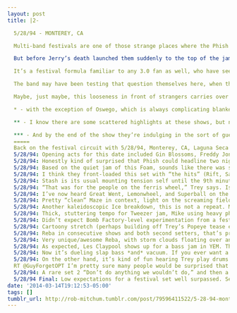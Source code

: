```yaml
---
layout: post
title: |2-

  5/28/94 - MONTEREY, CA

  Multi-band festivals are one of those strange places where the Phish timeline doubles back on itself. From 1996 through 2009, it was unthinkable that Phish would play a festival that they hadn’t organized themselves, and where they weren’t the only performer.* On one hand, it was an impressive display of their clout and their fanbase’s dedication that they could stage a massive destination event as the sole organizer and attraction. On the other other, those single-band festivals were symptomatic of the weird isolationism of Phish in late 1.0 and 2.0, when they seemingly didn’t care about preaching outside of their choir loft or actively seeking new fans.

  But before Jerry’s death launched them suddenly to the top of the jamband power rankings, Phish had to play the game just like everyone else. That meant serving as opening act, occasionally using an opening act or sharing a double bill, and playing multi-band festivals, such as HORDE, Laguna Seca Daze, and — my favorite — the Ancient Forests Benefit in Portland in 1993. As you might expect, these shows are as Intro to Phish as possible: one set, always featuring a vacuum solo and trampolines, no extended improv. The only thing I remember from listening to these shows was the gag where a John Popper dummy in a wheelchair fell from the rafters to close a HORDE stop in Richmond.

  It’s a festival formula familiar to any 3.0 fan as well, who have seen “the real Phish” fail to show up for outreach efforts at Bonnaroo, Outside Lands, Austin City Limits**. It makes a ton of sense for them to play it safe in these environments — Phish are an immensely weird band, and it’s good guest behavior not to drop a 20-minute rotation jam on an unsuspecting festival crowd that just wants to see Jack White. But it’s also a bit disappointing to see them put forth a somewhat edited version of the Phish experience for the rare audience that isn’t already pre-converted. Ask any Phish fan what caught their ear at their first Phish show, and it’s usually not a well-played Chalk Dust solo or a Sample. Does a stiffer, more accessible Phish create more new fans than an unfiltered Phish?

  The band may have been testing that question themselves here, when they headlined two nights of the same Laguna Seca Daze fest where they served as mid-lineup support for the Allman Brothers Band and 10,000 Maniacs in 1993. Maybe because they were top of the heap and  allowed to preserve their two-set format, these shows are much closer to the abnormal normal of a Phish show circa 1994 — in fact, maybe a little weirder than the majority of Hoist-flogging sets we’ve heard in the year so far. In a canny move, they front-load the first set of the 28th with the “singles” from the last three albums, just in case they catch the ear of any departing Gin Blossoms fans. But by the second set, they’re rewarding the fans with delightfully off-model versions of It’s Ice and Reba and possibly the most exploratory Tweezer since *that* Tweezer three weeks ago***.

  Maybe, just maybe, this looseness in front of strangers carries over to the summer and fall tours in their newfound spirit of transcendent self-indulgence. Maybe it’s just a giddiness that they have a whole ten days off after this festival before they start a long road back east. But on the lowered expectation scale of festival shows, this one (and to a lesser extent, the following night) is a darn good one. Now, in the present, which version of festival Phish will show up at Jazz Fest next month?

  * - with the exception of Oswego, which is always complicating blanket statements about Phish festivals.

  ** - I know there are some scattered highlights at these shows, but none of them are making anybody’s must-hear list. For instance, how many of you forgot they even *played* Outside Lands or Austin City Limits.

  *** - And by the end of the show they’re indulging in the sort of guest-addled YEM jam that is too much Phish even for *me* to handle.
  =====
  Back on the festival circuit with 5/28/94, Monterey, CA, Laguna Seca Raceway. First of two headlining shows for Laguna Seca Daze.
  5/28/94: Opening acts for this date included Gin Blossoms, Freddy Jones Band, and Primus side project Sausage. #rememberthe90s
  5/28/94: Honestly kind of surprised that Phish could headline two nights of a west coast festival (playing 2 sets each night) in ’94.
  5/28/94: Based on the quiet jam of this Foam, sounds like there was some serious wind in Monterey on this night. It’s a SBD, even.
  5/28/94: I think they front-loaded this set with “the hits” (Rift, Sample, Bouncin’) in case any Gin Blossoms fans tried to sneak out early.
  5/28/94: Stash is its usual mounting tension self until the 9th minute, when it suddenly takes a bittersweet interlude for 90 seconds.
  5/28/94: “That was for the people on the ferris wheel,” Trey says. Isn’t there a similar dedication at one of the Phish fests?
  5/28/94: I’ve now heard Great Went, Lemonwheel, and Superball on the Ferris Wheel dedication question. Maybe he just does it every fest.
  5/28/94: Pretty “clean” Maze in context, light on the screaming fields of sonic love.
  5/28/94: Another kaleidoscopic Ice breakdown, this is not a repeat. Microfunk disintegrates into Phish jazz, which spoils into cock-rock.
  5/28/94: Thick, stuttering tempo for Tweezer jam, Mike using heavy phaser, Trey and Page painting the high notes.
  5/28/94: Didn’t expect Bomb Factory-level experimentation from a festival Tweezer, but this one is moving through several different phases.
  5/28/94: Cartoony stretch (perhaps building off Trey’s Popeye tease earlier) around minute 10-11; then a big rock finish w/ a long sustain.
  5/28/94: Reba in consecutive shows and both second setters, that’s pretty unusual. Unusually crunchy, dark start to the jam.
  5/28/94: Very unique/awesome Reba, with storm clouds floating over and through the traditional jam. Even more emotionally rich than usual.
  5/28/94: As expected, Les Claypool shows up for a bass jam in YEM. Things are getting real slap-bassy up there.
  5/28/94: Now it’s dueling slap bass *and* vacuum. If you ever want a jam to scare someone off from Phish, this just might be it!
  5/28/94: On the other hand, it’s kind of fun hearing Trey play drums in the YEM jam.
  RT ‏@GuyForgetOPT I’m pretty sure many people would be surprised that there are times when Phish *doesn’t* have 2 slap-basses and a vacuum going.
  5/28/94: A rare set 2 “Don’t do anything we wouldn’t do,” and then a dueling banjos coda in lieu of vocal jam.
  5/28/94 Final: Low expectations for a festival set well surpassed. Set 2 Tweezer/Reba/Ice can hang with anything from the Warfield run. 
date: '2014-03-14T19:12:53-05:00'
tags: []
tumblr_url: http://rob-mitchum.tumblr.com/post/79596411522/5-28-94-monterey-ca-multi-band-festivals-are
---
```

